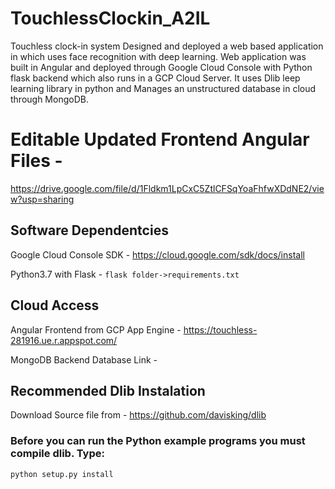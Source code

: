 # TouchlessClockin_A2IL
Touchless clock-in system Designed and deployed a web based application in which uses face recognition with deep learning. Web application was built in Angular and deployed through Google Cloud Console with Python flask backend which also runs in a GCP Cloud Server. It uses Dlib leep learning library in python and Manages an unstructured database in cloud through MongoDB.

# Editable Updated Frontend Angular Files -
https://drive.google.com/file/d/1Fldkm1LpCxC5ZtlCFSqYoaFhfwXDdNE2/view?usp=sharing 

## Software Dependentcies
Google Cloud Console SDK - https://cloud.google.com/sdk/docs/install

Python3.7 with Flask -  ```flask folder->requirements.txt```

## Cloud Access

Angular Frontend from GCP App Engine - https://touchless-281916.ue.r.appspot.com/

MongoDB Backend Database Link - 

## Recommended Dlib Instalation 
Download Source file from - https://github.com/davisking/dlib
### Before you can run the Python example programs you must compile dlib. Type:
```
python setup.py install
```


